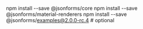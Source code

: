 npm install --save @jsonforms/core
npm install --save @jsonforms/material-renderers
npm install --save @jsonforms/examples@2.0.0-rc.4 # optional